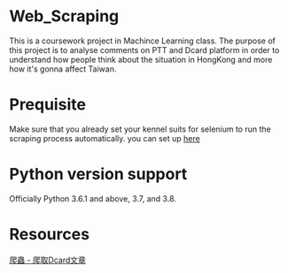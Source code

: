 # Web_Scraping
This is a coursework project in Machince Learning class. The purpose of this project is to analyse comments on PTT and Dcard platform in order to understand how people think about the situation in HongKong and more how it's gonna affect Taiwan.
# Prequisite
Make sure that you already set your kennel suits for selenium to run the scraping process automatically. 
you can set up [here](https://selenium-python.readthedocs.io/)
# Python version support
Officially Python 3.6.1 and above, 3.7, and 3.8.
# Resources
[爬蟲 - 爬取Dcard文章](https://tlyu0419.github.io/2019/04/06/Crawl-Dcard/)
